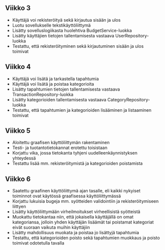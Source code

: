 ## Viikko 3

* Käyttäjä voi rekisteröityä sekä kirjautua sisään ja ulos
* Luotu sovellukselle tekstikäyttöliittymä
* Lisätty sovelluslogiikasta huolehtiva BudgetService-luokka
* Lisätty käyttäjien tietojen tallentamisesta vastaava UserRepository-luokka
* Testattu, että rekisteröityminen sekä kirjautuminen sisään ja ulos toimivat

## Viikko 4

* Käyttäjä voi lisätä ja tarkastella tapahtumia
* Käyttäjä voi lisätä ja poistaa kategorioita
* Lisätty tapahtumien tietojen tallentamisesta vastaava TransactionRepository-luokka
* Lisätty kategorioiden tallentamisesta vastaava CategoryRepository-luokka
* Testattu, että tapahtumien ja kategorioiden lisääminen ja listaaminen toimivat

## Viikko 5

* Aloitettu graafisen käyttöliittymän rakentaminen
* Testi- ja tuotantotietokannat erotettu toisistaan
* Korjattu vika, jossa tietokanta tyhjeni uudelleenkäynnistyksen yhteydessä
* Testattu lisää mm. rekisteröitymistä ja kategorioiden poistamista

## Viikko 6

* Saatettu graafinen käyttöliittymä ajan tasalle, eli kaikki nykyiset toiminnot ovat käytössä graafisessa käyttöliittymässä
* Korjattu lukuisia bugeja mm. syötteiden validointiin ja rekisteröitymiseen liittyen
* Lisätty käyttöliittymään virheilmoitukset virheellisistä syötteistä
* Muokattu tietokantaa niin, että jokaisella käyttäjällä on omat kategoriansa, jolloin yhden käyttäjän lisäämät tai poistamat kategoriat eivät suoraan vaikuta muihin käyttäjiin
* Lisätty mahdollisuus muokata ja poistaa jo lisättyjä tapahtumia
* Testattu, että kategorioiden poisto sekä tapahtumien muokkaus ja poisto toimivat odotetulla tavalla
